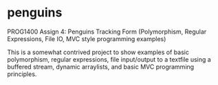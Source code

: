 # penguins
PROG1400 Assign 4: Penguins Tracking Form (Polymorphism, Regular Expressions, File IO, MVC style programming examples)

This is a somewhat contrived project to show examples of basic polymorphism, regular expressions, file input/output to a textfile using a buffered stream, dynamic arraylists, and basic MVC programming principles.
